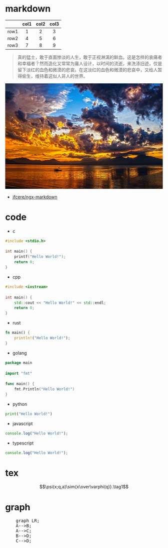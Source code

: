# markdown

|      | col1   | col2   | col3   |
|------|:------:|:------:|:------:|
| row1 | 1      | 2      | 3      |
| row2 | 4      | 5      | 6      |
| row3 | 7      | 8      | 9      |

> 真的猛士，敢于直面惨淡的人生，敢于正视淋漓的鲜血。这是怎样的哀痛者和幸福者？然而造化又常常为庸人设计，以时间的流逝，来洗涤旧迹，仅是留下淡红的血色和微漠的悲哀。在这淡红的血色和微漠的悲哀中，又给人暂得偷生，维持着这似人非人的世界。

![image](https://github.com/frontend-gxg/angular-learn/blob/master/asserts/1.jpg?raw=true)

- [jfcere/ngx-markdown](https://github.com/jfcere/ngx-markdown)

# code

- c

```c
#include <stdio.h>

int main() {
    printf("Hello World!");
    return 0;
}
```

- cpp

```cpp
#include <iostream>

int main() {
    std::cout << "Hello World!" << std::endl;
    return 0;
}
```

- rust

```rust
fn main() {
    println!("Hello World!");
}
```

- golang

```go
package main

import "fmt"

func main() {
    fmt.Println("Hello World!")
}
```

- python

```python
print("Hello World!")
```

- javascript

```javascript
console.log("Hello World!");
```

- typescript

```typescript
console.log("Hello World!");
```

# tex

$$\psi(x;q,a)\sim{x\over\varphi(q)}.\tag1$$

# graph

<pre class="mermaid">
    graph LR;
    A-->B;
    A-->C;
    B-->D;
    C-->D;
</pre>